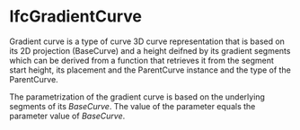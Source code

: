 IfcGradientCurve
================

Gradient curve is a type of curve 3D curve representation that is based on its 2D projection (BaseCurve) and a height deifned by its gradient segments which can be derived from a function that retrieves it from the segment start height, its placement and the ParentCurve instance and the type of the ParentCurve.

The parametrization of the gradient curve is based on the underlying segments of its _BaseCurve_. The value of the parameter equals the parameter value of _BaseCurve_.
